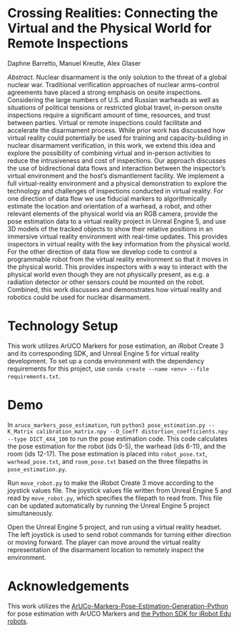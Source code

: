 # Crossing Realities: Connecting the Virtual and the Physical World for Remote Inspections

Daphne Barretto, Manuel Kreutle, Alex Glaser

*Abstract.* Nuclear disarmament is the only solution to the threat of a global nuclear war. Traditional verification approaches of nuclear arms-control agreements have placed a strong emphasis on onsite inspections. Considering the large numbers of U.S. and Russian warheads as well as situations of political tensions or restricted global travel, in-person onsite inspections require a significant amount of time, resources, and trust between parties. Virtual or remote inspections could facilitate and accelerate the disarmament process. While prior work has discussed how virtual reality could potentially be used for training and capacity-building in nuclear disarmament verification, in this work, we extend this idea and explore the possibility of combining virtual and in-person activities to reduce the intrusiveness and cost of inspections. Our approach discusses the use of bidirectional data flows and interaction between the inspector’s virtual environment and the host’s dismantlement facility. We implement a full virtual-reality environment and a physical demonstration to explore the technology and challenges of inspections conducted in virtual reality. For one direction of data flow we use fiducial markers to algorithmically estimate the location and orientation of a warhead, a robot, and other relevant elements of the physical world via an RGB camera, provide the pose estimation data to a virtual reality project in Unreal Engine 5, and use 3D models of the tracked objects to show their relative positions in an immersive virtual reality environment with real-time updates. This provides inspectors in virtual reality with the key information from the physical world. For the other direction of data flow we develop code to control a programmable robot from the virtual reality environment so that it moves in the physical world. This provides inspectors with a way to interact with the physical world even though they are not physically present, as e.g. a radiation detector or other sensors could be mounted on the robot. Combined, this work discusses and demonstrates how virtual reality and robotics could be used for nuclear disarmament.

# Technology Setup

This work utilizes ArUCO Markers for pose estimation, an iRobot Create 3 and its corresponding SDK, and Unreal Engine 5 for virtual reality development. To set up a conda environment with the dependency requirements for this project, use ```conda create --name <env> --file requirements.txt```.

# Demo

In ```aruco_markers_pose_estimation```, run ```python3 pose_estimation.py --K_Matrix calibration_matrix.npy --D_Coeff distortion_coefficients.npy --type DICT_4X4_100``` to run the pose estimation code. This code calculates the pose estimation for the robot (ids 0-5), the warhead (ids 6-11), and the room (ids 12-17). The pose estimation is placed into ```robot_pose.txt```, ```warhead_pose.txt```, and ```room_pose.txt``` based on the three filepaths in ```pose_estimation.py```.

Run ```move_robot.py``` to make the iRobot Create 3 move according to the joystick values file. The joystick values file written from Unreal Engine 5 and read by ```move_robot.py```, which specifies the filepath to read from. This file can be updated automatically by running the Unreal Engine 5 project simultaneously.

Open the Unreal Engine 5 project, and run using a virtual reality headset. The left joystick is used to send robot commands for turning either direction or moving forward. The player can move around the virtual reality representation of the disarmament location to remotely inspect the environment.

# Acknowledgements

This work utilizes the [ArUCo-Markers-Pose-Estimation-Generation-Python](https://github.com/GSNCodes/ArUCo-Markers-Pose-Estimation-Generation-Python) for pose estimation with ArUCO Markers and [the Python SDK for iRobot Edu robots](https://github.com/iRobotEducation/irobot-edu-python-sdk).
